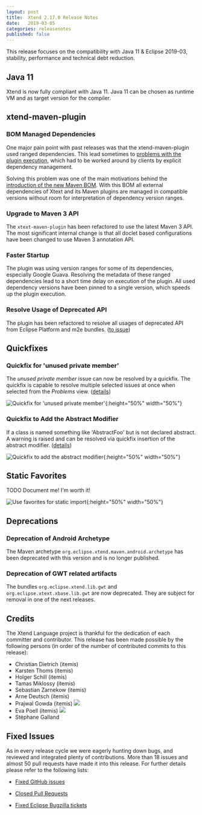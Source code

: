 ```yaml
---
layout: post
title:  Xtend 2.17.0 Release Notes
date:   2019-03-05
categories: releasenotes
published: false
---
```


This release focuses on the compatibility with Java 11 & Eclipse 2019-03, stability, performance and technical debt reduction.

## Java 11

Xtend is now fully compliant with Java 11. Java 11 can be chosen as runtime VM and as target version for the compiler.


## xtend-maven-plugin

### BOM Managed Dependencies

One major pain point with past releases was that the xtend-maven-plugin used ranged dependencies. This lead sometimes to [problems with the plugin execution](https://github.com/eclipse/xtext/issues/1231), which had to be worked around by clients by explicit dependency management.

Solving this problem was one of the main motivations behind the [introduction of the new Maven BOM](https://www.eclipse.org/Xtext/releasenotes.html#/releasenotes/2019/03/05/version-2-17-0). With this BOM all external dependencies of Xtext and its Maven plugins are managed in compatible versions without room for interpretation of dependency version ranges.

### Upgrade to Maven 3 API

The `xtext-maven-plugin` has been refactored to use the latest Maven 3 API. The most significant internal change is that all doclet based configurations have been changed to use Maven 3 annotation API.

### Faster Startup

The plugin was using version ranges for some of its dependencies, especially Google Guava. Resolving the metadata of these ranged dependencies lead to a short time delay on execution of the plugin. All used dependency versions have been pinned to a single version, which speeds up the plugin execution.

### Resolve Usage of Deprecated API

The plugin has been refactored to resolve all usages of deprecated API from Eclipse Platform and m2e bundles. ([to issue](https://github.com/eclipse/xtext-xtend/issues/647))


## Quickfixes

### Quickfix for 'unused private member'

The _unused private member_ issue can now be resolved by a quickfix. The quickfix is capable to resolve multiple selected issues at once when selected from the _Problems_ view. ([details](https://github.com/eclipse/xtext-xtend/issues/671))

![Quickfix for 'unused private member']({{site.baseurl}}/images/releasenotes/2_17_Xtend-quickfix-remove-unused-member.gif){:height="50%" width="50%"}


### Quickfix to Add the Abstract Modifier

If a class is named something like 'AbstractFoo' but is not declared abstract. A warning is raised and can be resolved via quickfix insertion of the abstract modifier. ([details](https://github.com/eclipse/xtext-xtend/issues/719))

![Quickfix to add the abstract modifier]({{site.baseurl}}/images/releasenotes/2_17_Xtend-quickfix-add-abstract-modfier-bc-classname.gif){:height="50%" width="50%"}

## Static Favorites

TODO Document me! I'm worth it!

![Use favorites for static import]({{site.baseurl}}/images/releasenotes/2_17_Xtend-static-favourites.gif){:height="50%" width="50%"}


## Deprecations

### Deprecation of Android Archetype

The Maven archetype `org.eclipse.xtend.maven.android.archetype` has been deprecated with this version and is no longer published.

### Deprecation of GWT related artifacts

The bundles `org.eclipse.xtend.lib.gwt` and `org.eclipse.xtext.xbase.lib.gwt` are now deprecated. They are subject for removal in one of the next releases.

## Credits

The Xtend Language project is thankful for the dedication of each committer and contributor. This release has been made possible by the following persons (in order of the number of contributed commits to this release):

- Christian Dietrich (itemis)
- Karsten Thoms (itemis)
- Holger Schill (itemis)
- Tamas Miklossy (itemis)
- Sebastian Zarnekow (itemis)
- Arne Deutsch (itemis)
- Prajwal Gowda (itemis) ![](https://img.shields.io/badge/-first%20time%20contributor-green.svg)
- Eva Poell (itemis) ![](https://img.shields.io/badge/-first%20time%20contributor-green.svg)
- Stéphane Galland


## Fixed Issues

As in every release cycle we were eagerly hunting down bugs, and reviewed and integrated plenty of contributions. More than 18 issues and almost 50 pull requests have made it into this release. For further details please refer to the following lists:

* [Fixed GitHub issues](https://github.com/search?q=is%3Aissue+milestone%3ARelease_2.17+is%3Aclosed+repo%3Aeclipse%2Fxtext-xtend&type=Issues)

* [Closed Pull Requests](https://github.com/search?q=is%3Apr+milestone%3ARelease_2.17+is%3Aclosed+repo%3Aeclipse%2Fxtext-xtend&type=Issues)

* [Fixed Eclipse Bugzilla tickets](https://bugs.eclipse.org/bugs/buglist.cgi?bug_status=RESOLVED&bug_status=VERIFIED&bug_status=CLOSED&classification=Modeling&classification=Tools&columnlist=product%2Ccomponent%2Cassigned_to%2Cbug_status%2Cresolution%2Cshort_desc%2Cchangeddate%2Ckeywords&f0=OP&f1=OP&f3=CP&f4=CP&known_name=Xtext%202.17&list_id=16618269&product=TMF&product=Xtend&query_based_on=Xtext%202.17&query_format=advanced&status_whiteboard=v2.17&status_whiteboard_type=allwordssubstr)
